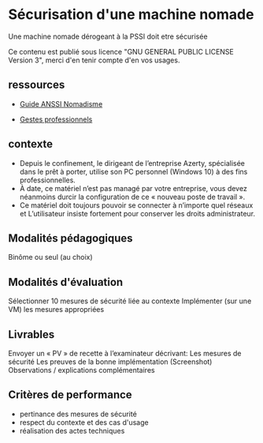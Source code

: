 # Sécurisation d'une machine nomade

Une machine nomade dérogeant à la PSSI doit etre sécurisée

Ce contenu est publié sous licence "GNU GENERAL PUBLIC LICENSE Version 3", merci d'en tenir compte d'en vos usages.

## ressources

* [Guide ANSSI Nomadisme](https://www.ssi.gouv.fr/guide/recommandations-sur-le-nomadisme-numerique/)

* [Gestes professionnels](https://github.com/Aif4thah/Dojo-101)

## contexte

* Depuis le confinement, le dirigeant de l’entreprise Azerty, spécialisée dans le prêt à porter, utilise son PC personnel (Windows 10) à des fins professionnelles. 
* À date, ce matériel n’est pas managé par votre entreprise, vous devez néanmoins durcir la configuration de ce « nouveau poste de travail ».
* Ce matériel doit toujours pouvoir se connecter à n’importe quel réseaux et L’utilisateur insiste fortement pour conserver les droits administrateur.

## Modalités pédagogiques

Binôme ou seul (au choix)

## Modalités d'évaluation

Sélectionner 10 mesures de sécurité liée au contexte
Implémenter (sur une VM) les mesures appropriées

## Livrables

Envoyer un « PV » de recette à l’examinateur décrivant: 
Les mesures de sécurité
Les preuves de la bonne implémentation (Screenshot)
Observations / explications complémentaires

## Critères de performance

* pertinance des mesures de sécurité
* respect du contexte et des cas d'usage
* réalisation des actes techniques

